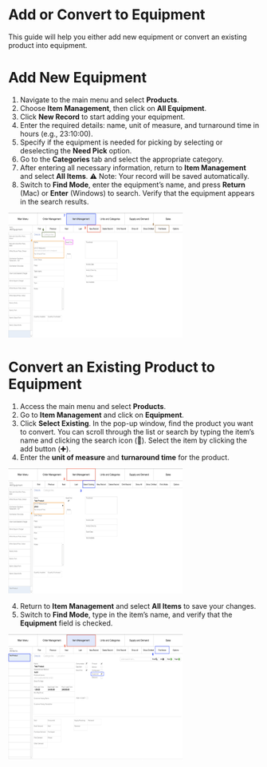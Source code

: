 # Add or Convert to Equipment

This guide will help you either add new equipment or convert an existing product into equipment.
# Add New Equipment

1. Navigate to the main menu and select **Products**.
2. Choose **Item Management**, then click on **All Equipment**.
3. Click **New Record** to start adding your equipment.
4. Enter the required details: name, unit of measure, and turnaround time in hours
(e.g., 23:10:00).
5. Specify if the equipment is needed for picking by selecting or deselecting the **Need Pick** option.
6. Go to the **Categories** tab and select the appropriate category.
7. After entering all necessary information, return to **Item Management** and select **All Items**. ⚠️ Note: Your record will be saved automatically.
8. Switch to **Find Mode**, enter the equipment’s name, and press **Return** (Mac) or **Enter** (Windows) to search. Verify that the equipment appears in the search results.

<img src="https://github.com/Fx-Professional-Services/HorizonDocs/blob/staging/Horizon%20User%20Guide/00%20Assets/50_add_new_equipment.png" width="350" height="250">

# Convert an Existing Product to Equipment

1. Access the main menu and select **Products**.
2. Go to **Item Management** and click on **Equipment**.
3. Click **Select Existing**. In the pop-up window, find the product you want to convert. You can scroll through the list or search by typing the item’s name and clicking the search icon (🔎). Select the item by clicking the add button (✚).
4. Enter the **unit of measure** and **turnaround time** for the product.

<img src="https://github.com/Fx-Professional-Services/HorizonDocs/blob/staging/Horizon%20User%20Guide/00%20Assets/51_convert_product_to_equipment.png" width="350" height="250">

4. Return to **Item Management** and select **All Items** to save your changes.
5. Switch to **Find Mode**, type in the item’s name, and verify that the **Equipment** field is checked.

<img src="https://github.com/Fx-Professional-Services/HorizonDocs/blob/staging/Horizon%20User%20Guide/00%20Assets/52_product_to_equipment.png" width="350" height="250">